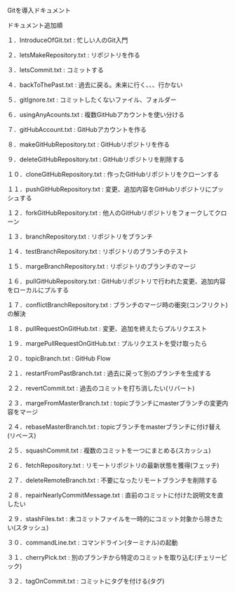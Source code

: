 Gitを導入ドキュメント

ドキュメント追加順

１．IntroduceOfGit.txt : 忙しい人のGit入門

２．letsMakeRepository.txt : リポジトリを作る

３．letsCommit.txt : コミットする

４．backToThePast.txt : 過去に戻る。未来に行く、、、行かない

５．gitIgnore.txt : コミットしたくないファイル、フォルダー

６．usingAnyAcounts.txt : 複数GitHubアカウントを使い分ける

７．gitHubAccount.txt : GitHubアカウントを作る

８．makeGitHubRepository.txt : GitHubリポジトリを作る

９．deleteGitHubRepository.txt : GitHubリポジトリを削除する

１０．cloneGitHubRepository.txt : 作ったGitHubリポジトリをクローンする

１１．pushGitHubRepository.txt : 変更、追加内容をGitHubリポジトリにプッシュする

１２．forkGitHubRepository.txt : 他人のGitHubリポジトリをフォークしてクローン

１３．branchRepository.txt : リポジトリをブランチ

１４．testBranchRepository.txt : リポジトリのブランチのテスト

１５．margeBranchRepository.txt : リポジトリのブランチのマージ

１６．pullGitHubRepository.txt : GitHubリポジトリで行われた変更、追加内容をローカルにプルする

１７．conflictBranchRepository.txt : ブランチのマージ時の衝突(コンフリクト)の解決

１８．pullRequestOnGitHub.txt : 変更、追加を終えたらプルリクエスト

１９．margePullRequestOnGitHub.txt : プルリクエストを受け取ったら

２０．topicBranch.txt : GitHub Flow

２１．restartFromPastBranch.txt : 過去に戻って別のブランチを生成する

２２．revertCommit.txt : 過去のコミットを打ち消したい(リバート)

２３．margeFromMasterBranch.txt : topicブランチにmasterブランチの変更内容をマージ

２４．rebaseMasterBranch.txt : topicブランチをmasterブランチに付け替え(リベース)

２５．squashCommit.txt : 複数のコミットを一つにまとめる(スカッシュ)

２６．fetchRepository.txt : リモートリポジトリの最新状態を獲得(フェッチ)

２７．deleteRemoteBranch.txt : 不要になったリモートブランチを削除する

２８．repairNearlyCommitMessage.txt : 直前のコミットに付けた説明文を直したい

２９．stashFiles.txt : 未コミットファイルを一時的にコミット対象から除きたい(スタッシュ)

３０．commandLine.txt : コマンドライン(ターミナル)の起動

３１．cherryPick.txt : 別のブランチから特定のコミットを取り込む(チェリーピック)

３２．tagOnCommit.txt : コミットにタグを付ける(タグ)


